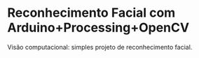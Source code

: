 # Reconhecimento Facial com Arduino+Processing+OpenCV
Visão computacional: simples projeto de reconhecimento facial.

